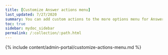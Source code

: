 ```yaml
---
title: [Customize Answer actions menu]
last_updated: 7/27/2020
summary: You can add custom actions to the more options menu for Answers.
toc: true
sidebar: mydoc_sidebar
permalink: /:collection/:path.html
---
```


{% include content/admin-portal/customize-actions-menu.md %}
